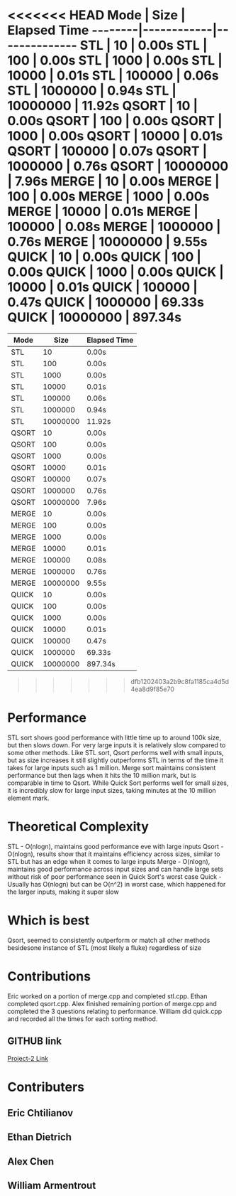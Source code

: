 <<<<<<< HEAD
Mode    | Size       | Elapsed Time 
--------|------------|--------------
STL     | 10         | 0.00s
STL     | 100        | 0.00s
STL     | 1000       | 0.00s
STL     | 10000      | 0.01s
STL     | 100000     | 0.06s
STL     | 1000000    | 0.94s
STL     | 10000000   | 11.92s
QSORT   | 10         | 0.00s
QSORT   | 100        | 0.00s
QSORT   | 1000       | 0.00s
QSORT   | 10000      | 0.01s
QSORT   | 100000     | 0.07s
QSORT   | 1000000    | 0.76s
QSORT   | 10000000   | 7.96s
MERGE   | 10         | 0.00s
MERGE   | 100        | 0.00s
MERGE   | 1000       | 0.00s
MERGE   | 10000      | 0.01s
MERGE   | 100000     | 0.08s
MERGE   | 1000000    | 0.76s
MERGE   | 10000000   | 9.55s
QUICK   | 10         | 0.00s
QUICK   | 100        | 0.00s
QUICK   | 1000       | 0.00s
QUICK   | 10000      | 0.01s
QUICK   | 100000     | 0.47s
QUICK   | 1000000    | 69.33s
QUICK   | 10000000   | 897.34s
=======
Mode | Size | Elapsed Time 
--- | --- | ---
STL | 10 | 0.00s
STL | 100 | 0.00s 
STL | 1000 | 0.00s
STL | 10000 | 0.01s 
STL | 100000 | 0.06s
STL | 1000000 | 0.94s
STL | 10000000 | 11.92s 
QSORT | 10 | 0.00s 
QSORT | 100 | 0.00s
QSORT | 1000 | 0.00s 
QSORT | 10000 | 0.01s
QSORT | 100000 | 0.07s
QSORT | 1000000 | 0.76s 
QSORT | 10000000 | 7.96s
MERGE | 10 | 0.00s
MERGE | 100 | 0.00s
MERGE | 1000 | 0.00s
MERGE | 10000 | 0.01s
MERGE | 100000 | 0.08s
MERGE | 1000000 | 0.76s
MERGE | 10000000 | 9.55s 
QUICK | 10 | 0.00s
QUICK | 100 | 0.00s
QUICK | 1000 | 0.00s
QUICK | 10000 | 0.01s
QUICK | 100000 | 0.47s
QUICK | 1000000 | 69.33s
QUICK | 10000000 | 897.34s
>>>>>>> dfb1202403a2b9c8fa1185ca4d5d4ea8d9f85e70




# Performance
STL sort shows good performance with little time up to around 100k size, but then slows down. For very large inputs it
is relatively slow compared to some other methods. Like STL sort, Qsort performs well with small inputs, but as size increases it still slightly outperforms STL in terms of the time it takes for large inputs such as 1 million. Merge sort maintains consistent performance but then lags when it hits the 10 million mark, but is comparable
in time to Qsort. While Quick Sort performs well for small sizes, it is incredibly slow for large input sizes, taking minutes at the 10 million element mark.

# Theoretical Complexity 
STL - O(nlogn), maintains good performance eve with large inputs
Qsort - O(nlogn), results show that it maintains efficiency across sizes, similar to STL but has an edge when it comes to large inputs
Merge - O(nlogn), maintains good performance across input sizes and can handle large sets without risk of poor performance seen in Quick Sort's worst case
Quick - Usually has O(nlogn) but can be O(n^2) in worst case, which happened for the larger inputs, making it super slow
# Which is best
Qsort, seemed to consistently outperform or match all other methods besidesone instance of STL (most likely a fluke) regardless of size

# Contributions
Eric worked on a portion of merge.cpp and completed stl.cpp. Ethan completed qsort.cpp. Alex finished remaining portion of merge.cpp and completed the 3 questions relating to performance. William did quick.cpp and recorded all the times for each sorting method.
## GITHUB link 
[Project-2 Link](https://github.com/ericcht/Project-2)

# Contributers

## Eric Chtilianov

## Ethan Dietrich

## Alex Chen

## William Armentrout

